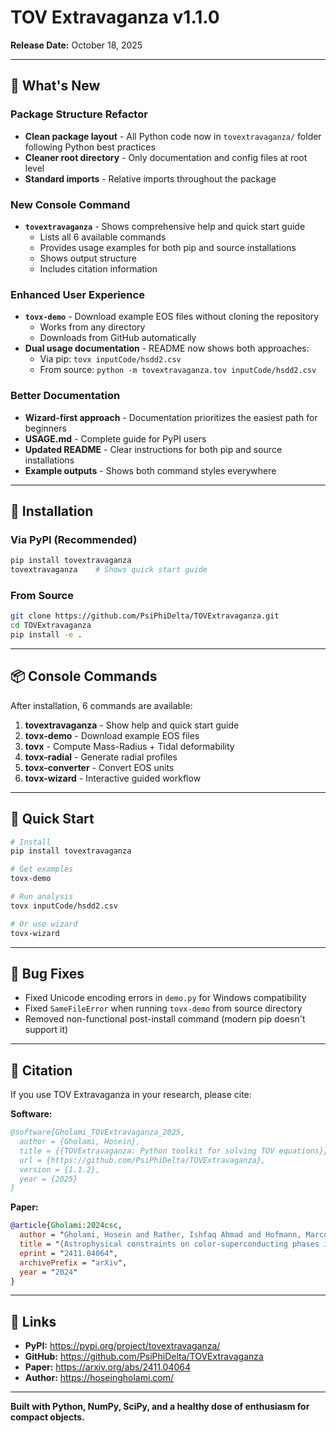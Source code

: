 # TOV Extravaganza v1.1.0

**Release Date:** October 18, 2025

---

## 🎉 What's New

### Package Structure Refactor
- **Clean package layout** - All Python code now in `tovextravaganza/` folder following Python best practices
- **Cleaner root directory** - Only documentation and config files at root level
- **Standard imports** - Relative imports throughout the package

### New Console Command
- **`tovextravaganza`** - Shows comprehensive help and quick start guide
  - Lists all 6 available commands
  - Provides usage examples for both pip and source installations
  - Shows output structure
  - Includes citation information

### Enhanced User Experience
- **`tovx-demo`** - Download example EOS files without cloning the repository
  - Works from any directory
  - Downloads from GitHub automatically
- **Dual usage documentation** - README now shows both approaches:
  - Via pip: `tovx inputCode/hsdd2.csv`
  - From source: `python -m tovextravaganza.tov inputCode/hsdd2.csv`

### Better Documentation
- **Wizard-first approach** - Documentation prioritizes the easiest path for beginners
- **USAGE.md** - Complete guide for PyPI users
- **Updated README** - Clear instructions for both pip and source installations
- **Example outputs** - Shows both command styles everywhere

---

## 🚀 Installation

### Via PyPI (Recommended)
```bash
pip install tovextravaganza
tovextravaganza    # Shows quick start guide
```

### From Source
```bash
git clone https://github.com/PsiPhiDelta/TOVExtravaganza.git
cd TOVExtravaganza
pip install -e .
```

---

## 📦 Console Commands

After installation, 6 commands are available:

1. **tovextravaganza** - Show help and quick start guide
2. **tovx-demo** - Download example EOS files
3. **tovx** - Compute Mass-Radius + Tidal deformability
4. **tovx-radial** - Generate radial profiles
5. **tovx-converter** - Convert EOS units
6. **tovx-wizard** - Interactive guided workflow

---

## 🎯 Quick Start

```bash
# Install
pip install tovextravaganza

# Get examples
tovx-demo

# Run analysis
tovx inputCode/hsdd2.csv

# Or use wizard
tovx-wizard
```

---

## 🐛 Bug Fixes
- Fixed Unicode encoding errors in `demo.py` for Windows compatibility
- Fixed `SameFileError` when running `tovx-demo` from source directory
- Removed non-functional post-install command (modern pip doesn't support it)

---

## 📖 Citation

If you use TOV Extravaganza in your research, please cite:

**Software:**
```bibtex
@software{Gholami_TOVExtravaganza_2025,
  author = {Gholami, Hosein},
  title = {{TOVExtravaganza: Python toolkit for solving TOV equations}},
  url = {https://github.com/PsiPhiDelta/TOVExtravaganza},
  version = {1.1.2},
  year = {2025}
}
```

**Paper:**
```bibtex
@article{Gholami:2024csc,
  author = "Gholami, Hosein and Rather, Ishfaq Ahmad and Hofmann, Marco and Buballa, Michael and Schaffner-Bielich, J{\"u}rgen",
  title = "{Astrophysical constraints on color-superconducting phases in compact stars}",
  eprint = "2411.04064",
  archivePrefix = "arXiv",
  year = "2024"
}
```

---

## 🔗 Links

- **PyPI:** https://pypi.org/project/tovextravaganza/
- **GitHub:** https://github.com/PsiPhiDelta/TOVExtravaganza
- **Paper:** https://arxiv.org/abs/2411.04064
- **Author:** https://hoseingholami.com/

---

**Built with Python, NumPy, SciPy, and a healthy dose of enthusiasm for compact objects.**

